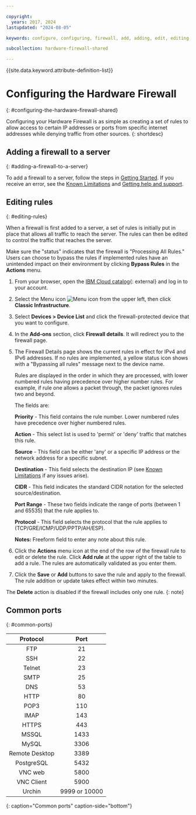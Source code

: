 ```yaml
---

copyright:
  years: 2017, 2024
lastupdated: "2024-08-05"

keywords: configure, configuring, firewall, add, adding, edit, editing, rules, ports, common

subcollection: hardware-firewall-shared

---
```


{{site.data.keyword.attribute-definition-list}}

# Configuring the Hardware Firewall
{: #configuring-the-hardware-firewall-shared}

Configuring your Hardware Firewall is as simple as creating a set of rules to allow access to certain IP addresses or ports from specific internet addresses while denying traffic from other sources.
{: shortdesc}

## Adding a firewall to a server
{: #adding-a-firewall-to-a-server}

To add a firewall to a server, follow the steps in [Getting Started](/docs/hardware-firewall-shared?topic=hardware-firewall-shared-getting-started#getting-started). If you receive an error, see the [Known Limitations](/docs/hardware-firewall-shared?topic=hardware-firewall-shared-known-limitations-with-hardware-firewall-shared) and [Getting help and support](/docs/hardware-firewall-shared?topic=hardware-firewall-shared-getting-help-and-support-for-hardware-firewall-shared).

## Editing rules
{: #editing-rules}

When a firewall is first added to a server, a set of rules is initially put in place that allows all traffic to reach the server. The rules can then be edited to control the traffic that reaches the server.

Make sure the "status" indicates that the firewall is "Processing All Rules." Users can choose to bypass the rules if implemented rules have an unintended impact on their environment by clicking **Bypass Rules** in the **Actions** menu.

1. From your browser, open the [IBM Cloud catalog](/catalog){: external} and log in to your account.
1. Select the Menu icon ![Menu icon](../../icons/icon_hamburger.svg) from the upper left, then click **Classic Infrastructure**.
1. Select **Devices > Device List** and click the firewall-protected device that you want to configure.
1. In the **Add-ons** section, click **Firewall details**. It will redirect you to the firewall page.
1. The Firewall Details page shows the current rules in effect for IPv4 and IPv6 addresses. If no rules are implemented, a yellow status icon shows with a "Bypassing all rules" message next to the device name.

     Rules are displayed in the order in which they are processed, with lower numbered rules having precedence over higher
     number rules. For example, if rule one allows a packet through, the packet ignores rules two and beyond.

     The fields are:

      **Priority** - This field contains the rule number. Lower numbered rules have precedence over higher numbered rules.

      **Action** - This select list is used to 'permit' or 'deny' traffic that matches this rule.

      **Source** - This field can be either 'any' or a specific IP address or the network address for a specific subnet.

      **Destination** - This field selects the destination IP (see [Known Limitations](/docs/hardware-firewall-shared?topic=hardware-firewall-shared-known-limitations-with-hardware-firewall-shared) if any issues arise).

      **CIDR** - This field indicates the standard CIDR notation for the selected source/destination.

      **Port Range** - These two fields indicate the range of ports (between 1 and 65535) that the rule applies to.

      **Protocol** - This field selects the protocol that the rule applies to (TCP/GRE/ICMP/UDP/PPTP/AH/ESP).

      **Notes:** Freeform field to enter any note about this rule.

1. Click the **Actions** menu icon at the end of the row of the firewall rule to edit or delete the rule. Click **Add rule** at the upper right of the table to add a rule. The rules are automatically validated as you enter them.

1. Click the **Save** or **Add** buttons to save the rule and apply to the firewall. The rule addition or update takes effect within two minutes.

The **Delete** action is disabled if the firewall includes only one rule.
{: note}

## Common ports
{: #common-ports}

| Protocol | Port |
| :-----: | :-----: |
| FTP | 21 |
| SSH | 22 |
| Telnet | 23 |
| SMTP | 25 |
| DNS | 53 |
| HTTP | 80 |
| POP3 | 110 |
| IMAP | 143 |
| HTTPS | 443 |
| MSSQL | 1433 |
| MySQL | 3306 |
| Remote Desktop | 3389 |
| PostgreSQL | 5432 |
| VNC web | 5800 |
| VNC Client | 5900 |
| Urchin | 9999 or 10000 |
{: caption="Common ports" caption-side="bottom"}
